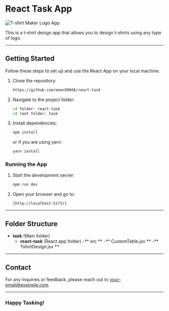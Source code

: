 # React Task App

![T-shirt Maker Logo App](https://voluble-pony-9016ba.netlify.app/)

This is a t-shirt design app that allows you to design t-shirts using any type of logo.

---
## Getting Started

Follow these steps to set up and use the React  App on your local machine.

1. Clone the repository:
   ```bash
   https://github.com/emon50666/react-task
   ```

2. Navigate to the project folder:
   ```bash
   cd folder: react-task
   cd root folder: task
   ```

3. Install dependencies:
   ```bash
   npm install
   ```
   or if you are using yarn:
   ```bash
   yarn install
   ```

### Running the App

1. Start the development server:
   ```bash
   npm run dev
   ```

2. Open your browser and go to:
   ```
   [http://localhost:5173/]
   ```

---


## Folder Structure

- **task** (Main folder)
  - **react-task** (React app folder)
   -** src **
    -** CustomTable.jsx **
    -** TshirtDesign.jsx **
---



## Contact

For any inquiries or feedback, please reach out to [your-email@example.com](mailto:your-email@example.com).

---

### Happy Tasking!
